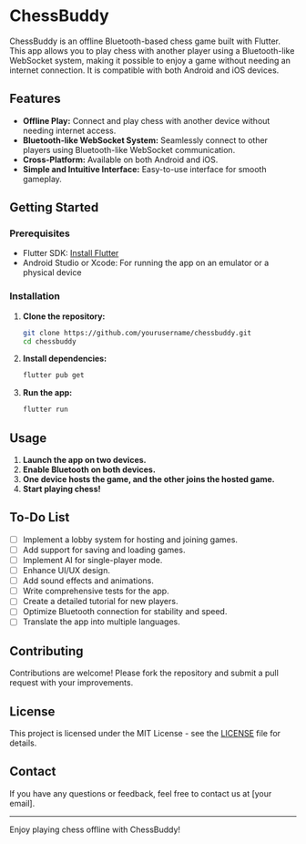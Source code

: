 # ChessBuddy

ChessBuddy is an offline Bluetooth-based chess game built with Flutter. This app allows you to play chess with another player using a Bluetooth-like WebSocket system, making it possible to enjoy a game without needing an internet connection. It is compatible with both Android and iOS devices.

## Features

- **Offline Play:** Connect and play chess with another device without needing internet access.
- **Bluetooth-like WebSocket System:** Seamlessly connect to other players using Bluetooth-like WebSocket communication.
- **Cross-Platform:** Available on both Android and iOS.
- **Simple and Intuitive Interface:** Easy-to-use interface for smooth gameplay.

## Getting Started

### Prerequisites

- Flutter SDK: [Install Flutter](https://flutter.dev/docs/get-started/install)
- Android Studio or Xcode: For running the app on an emulator or a physical device

### Installation

1. **Clone the repository:**

   ```bash
   git clone https://github.com/yourusername/chessbuddy.git
   cd chessbuddy
   ```

2. **Install dependencies:**

   ```bash
   flutter pub get
   ```

3. **Run the app:**

   ```bash
   flutter run
   ```

## Usage

1. **Launch the app on two devices.**
2. **Enable Bluetooth on both devices.**
3. **One device hosts the game, and the other joins the hosted game.**
4. **Start playing chess!**

## To-Do List

- [ ] Implement a lobby system for hosting and joining games.
- [ ] Add support for saving and loading games.
- [ ] Implement AI for single-player mode.
- [ ] Enhance UI/UX design.
- [ ] Add sound effects and animations.
- [ ] Write comprehensive tests for the app.
- [ ] Create a detailed tutorial for new players.
- [ ] Optimize Bluetooth connection for stability and speed.
- [ ] Translate the app into multiple languages.

## Contributing

Contributions are welcome! Please fork the repository and submit a pull request with your improvements.

## License

This project is licensed under the MIT License - see the [LICENSE](LICENSE) file for details.

## Contact

If you have any questions or feedback, feel free to contact us at [your email].

---

Enjoy playing chess offline with ChessBuddy!
